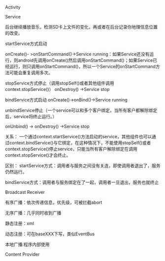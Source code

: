 Activity


Service



后台继续播放音乐，检测SD卡上文件的变化，再或者在后台记录你地理信息位置的改变。


startService方式启动

onCreate()- >onStartCommand()->Service running：如果Service还没有运行，则android先调用onCreate()然后调用onStartCommand()；如果Service已经运行，则只调用onStartCommand()，所以一个Service的onStartCommand方法可能会重复调用多次。


stopService方式停止（调用stopSelf()或者其他组件调用context.stopService()）
onDestroy() ->Service stop


bindService方式启动
onCreate()->onBind()->Service running


unbindService停止（一个service可以和多个客户绑定，当所有客户都解除绑定后，service将终止运行。）

onUnbind() -> onDestroy() ->Service stop

关系：
一个通过context.startService()方法启动的service，其他组件也可以通过context.bindService()与它绑定，在这种情况下，不能使用stopSelf()或者context.stopService()停止service，只能当所有客户解除绑定在调用context.stopService()才会终止。

区别：
startService方式：调用者与服务之间没有关连，即使调用者退出了，服务仍然运行。

bindService方式：调用者与服务绑定在了一起，调用者一旦退出，服务也就终止


Broadcast Receiver


有序广播：依次传递信息，优先级，可被拦截abort

无序广播：几乎同时收到广播


静态注册：xml

动态注册：可在baseXXX下写，类似EventBus

本地广播:程序内部使用


Content Provider